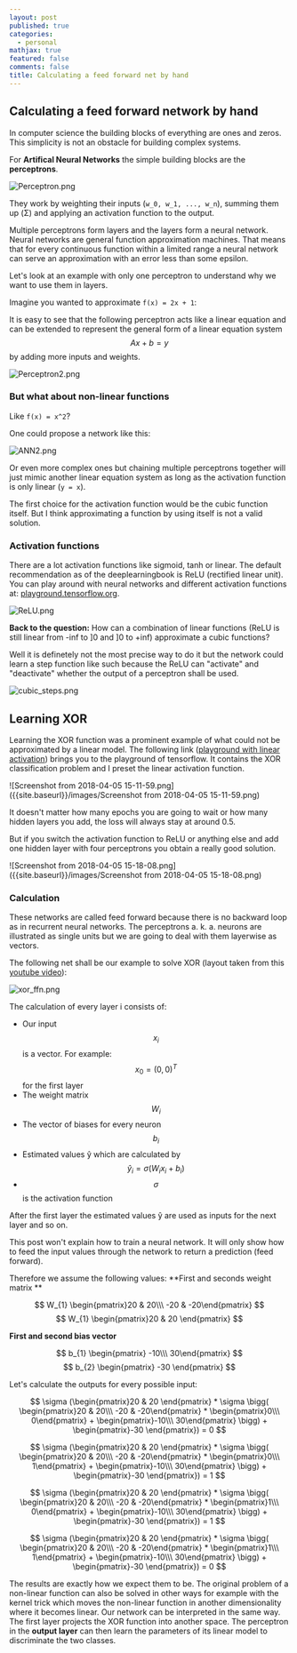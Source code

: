 ```yaml
---
layout: post
published: true
categories:
  - personal
mathjax: true
featured: false
comments: false
title: Calculating a feed forward net by hand
---
```

## Calculating a feed forward network by hand

In computer science the building blocks of everything are ones and zeros. This simplicity is not an obstacle for building complex systems.

For **Artifical Neural Networks** the simple building blocks are the **perceptrons**.

![Perceptron.png]({{site.baseurl}}/images/Perceptron.png)

They work by weighting their inputs (`w_0, w_1, ..., w_n`), summing them up (Σ) and applying an activation function to the output.

Multiple perceptrons form layers and the layers form a neural network. Neural networks are general function approximation machines. That means that for every continuous function within a limited range a neural network can serve an approximation with an error less than some epsilon.

Let's look at an example with only one perceptron to understand why we want to use them in layers.

Imagine you wanted to approximate 
`f(x) = 2x + 1`:

It is easy to see that the following perceptron acts like a linear equation and can be extended to represent the general form of a linear equation system $$ Ax + b = y $$ by adding more inputs and weights.

![Perceptron2.png]({{site.baseurl}}/images/Perceptron2.png)

### But what about non-linear functions

Like `f(x) = x^2`?

One could propose a network like this:

![ANN2.png]({{site.baseurl}}/images/ANN2.png)

Or even more complex ones but chaining multiple perceptrons together will just mimic another linear equation system as long as the activation function is only linear (`y = x`).

The first choice for the activation function would be the cubic function itself. But I think approximating a function by using itself is not a valid solution.

### Activation functions

There are a lot activation functions like sigmoid, tanh or linear. The default recommendation as of the deeplearningbook is ReLU (rectified linear unit). You can play around with neural networks and different activation functions at: [playground.tensorflow.org](playground.tensorflow.org).

![ReLU.png]({{site.baseurl}}/images/ReLU.png)

**Back to the question:** How can a combination of linear functions (ReLU is still linear from -inf to ]0 and ]0 to +inf) approximate a cubic functions?

Well it is definetely not the most precise way to do it but the network could learn a step function like such because the ReLU can "activate" and "deactivate" whether the output of a perceptron shall be used.

![cubic_steps.png]({{site.baseurl}}/images/cubic_steps.png)

## Learning XOR

Learning the XOR function was a prominent example of what could not be approximated by a linear model. 
The following link ([playground with linear activation](https://playground.tensorflow.org/#activation=relu&regularization=L2&batchSize=10&dataset=spiral&regDataset=reg-gauss&learningRate=0.03&regularizationRate=0.01&noise=0&networkShape=8,6,8,8,6,2&seed=0.45009&showTestData=false&discretize=false&percTrainData=50&x=true&y=true&xTimesY=true&xSquared=true&ySquared=true&cosX=false&sinX=true&cosY=false&sinY=true&collectStats=false&problem=classification&initZero=false&hideText=false)) brings you to the playground of tensorflow. It contains the XOR classification problem and I preset the linear activation function.

![Screenshot from 2018-04-05 15-11-59.png]({{site.baseurl}}/images/Screenshot from 2018-04-05 15-11-59.png)


It doesn't matter how many epochs you are going to wait or how many hidden layers you add, the loss will always stay at around 0.5.

But if you switch the activation function to ReLU or anything else and add one hidden layer with four perceptrons you obtain a really good solution.

![Screenshot from 2018-04-05 15-18-08.png]({{site.baseurl}}/images/Screenshot from 2018-04-05 15-18-08.png)

### Calculation

These networks are called feed forward because there is no backward loop as in recurrent neural networks. The perceptrons a. k. a. neurons are illustrated as single units but we are going to deal with them layerwise as vectors.

The following net shall be our example to solve XOR (layout taken from this [youtube video](https://www.youtube.com/watch?v=kNPGXgzxoHw)):

![xor_ffn.png]({{site.baseurl}}/images/xor_ffn.png)

The calculation of every layer i consists of:
- Our input $$x_i$$ is a vector. For example: $$x_0 = (0,0)^T$$ for the first layer
- The weight matrix $$W_i$$
- The vector of biases for every neuron $$b_i$$ 
- Estimated values ŷ which are calculated by $$ŷ_i = \sigma ( W_i x_i + b_i )$$
- $$ \sigma $$ is the activation function

After the first layer the estimated values ŷ are used as inputs for the next layer and so on.

This post won't explain how to train a neural network. It will only show how to feed the input values through the network to return a prediction (feed forward).

Therefore we assume the following values:
**First and seconds weight matrix **

$$ W_{1} \begin{pmatrix}20 & 20\\\ -20 & -20\end{pmatrix} $$
$$ W_{1}  \begin{pmatrix}20 & 20 \end{pmatrix} $$

**First and second bias vector**

$$ b_{1} \begin{pmatrix} -10\\\ 30\end{pmatrix} $$
$$ b_{2} \begin{pmatrix} -30 \end{pmatrix} $$

Let's calculate the outputs for every possible input:

$$ \sigma (\begin{pmatrix}20 & 20 \end{pmatrix} * \sigma \bigg( \begin{pmatrix}20 & 20\\\ -20 & -20\end{pmatrix} * \begin{pmatrix}0\\\ 0\end{pmatrix} + \begin{pmatrix}-10\\\ 30\end{pmatrix} \bigg) + \begin{pmatrix}-30 \end{pmatrix}) = 0 $$

$$ \sigma (\begin{pmatrix}20 & 20 \end{pmatrix} * \sigma \bigg( \begin{pmatrix}20 & 20\\\ -20 & -20\end{pmatrix} * \begin{pmatrix}0\\\ 1\end{pmatrix} + \begin{pmatrix}-10\\\ 30\end{pmatrix} \bigg) + \begin{pmatrix}-30 \end{pmatrix}) = 1 $$

$$ \sigma (\begin{pmatrix}20 & 20 \end{pmatrix} * \sigma \bigg( \begin{pmatrix}20 & 20\\\ -20 & -20\end{pmatrix} * \begin{pmatrix}1\\\ 0\end{pmatrix} + \begin{pmatrix}-10\\\ 30\end{pmatrix} \bigg) + \begin{pmatrix}-30 \end{pmatrix}) = 1 $$

$$ \sigma (\begin{pmatrix}20 & 20 \end{pmatrix} * \sigma \bigg( \begin{pmatrix}20 & 20\\\ -20 & -20\end{pmatrix} * \begin{pmatrix}1\\\ 1\end{pmatrix} + \begin{pmatrix}-10\\\ 30\end{pmatrix} \bigg) + \begin{pmatrix}-30 \end{pmatrix}) = 0 $$

The results are exactly how we expect them to be. The original problem of a non-linear function can also be solved in other ways for example with the kernel trick which moves the non-linear function in another dimensionality where it becomes linear.
Our network can be interpreted in the same way. The first layer projects the XOR function into another space. The perceptron in the **output layer** can then learn the parameters of its linear model to discriminate the two classes.

